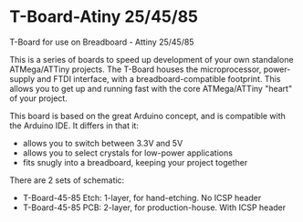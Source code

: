 T-Board-Atiny 25/45/85
======================

T-Board for use on Breadboard - Attiny 25/45/85

This is a series of boards to speed up development of your own standalone ATMega/ATTiny projects.  The T-Board houses the microprocessor, power-supply and FTDI interface, with a breadboard-compatible footprint.  This allows you to get up and running fast with the core ATMega/ATTiny "heart" of your project.

This board is based on the great Arduino concept, and is compatible with the Arduino IDE.  It differs in that it:
- allows you to switch between 3.3V and 5V
- allows you to select crystals for low-power applications
- fits snugly into a breadboard, keeping your project together


There are 2 sets of schematic:
- T-Board-45-85 Etch:	1-layer, for hand-etching.  No ICSP header
- T-Board-45-85 PCB:	2-layer, for production-house.  With ICSP header
